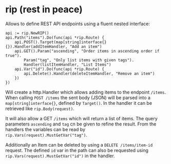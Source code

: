rip (rest in peace)
===================

Allows to define REST API endpoints using a fluent nested interface:    
    
    api := rip.NewRIP()
    api.Path("items").Do(func(api *rip.Route) {
        api.POST().Target(map[string]interface{}{}).Handler(addItemHandler, "Add an item")
        api.GET().Param("ascending", "Order items in ascending order if true").
            Param("tag", "Only list items with given tags").
            Handler(listItemHandler, "List Items")
        api.Var("id").Do(func(api *rip.Route) {
            api.Delete().Handler(deleteItemHandler, "Remove an item")
        })
    })

Will create a http.Handler which allows adding items to the endpoint `/items`.
When calling `POST /items` the sent body (JSON) will be parsed into a
`map[string]interface{}`, defined by `Target()`. In the handler it can be retrieved like
`rip.Body(request)`.

It will also allow a GET `/items` which will return a list of items.
The query parameters `ascending` and `tag` cn be given to refine the result.
From the handlers the variables can be read by `rip.Vars(request).MustGetVar("tag")`.

Additionally an Item can be deleted by using a `DELETE /items/item-id` request.
The defined `id` var in the path can also be requested using
`rip.Vars(request).MustGetVar("id")` in the handler. 



